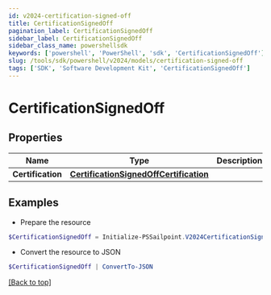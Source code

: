 ```yaml
---
id: v2024-certification-signed-off
title: CertificationSignedOff
pagination_label: CertificationSignedOff
sidebar_label: CertificationSignedOff
sidebar_class_name: powershellsdk
keywords: ['powershell', 'PowerShell', 'sdk', 'CertificationSignedOff'] 
slug: /tools/sdk/powershell/v2024/models/certification-signed-off
tags: ['SDK', 'Software Development Kit', 'CertificationSignedOff']
---
```



# CertificationSignedOff

## Properties

Name | Type | Description | Notes
------------ | ------------- | ------------- | -------------
**Certification** |  [**CertificationSignedOffCertification**](certification-signed-off-certification) |  | [required]

## Examples

- Prepare the resource
```powershell
$CertificationSignedOff = Initialize-PSSailpoint.V2024CertificationSignedOff  -Certification null
```

- Convert the resource to JSON
```powershell
$CertificationSignedOff | ConvertTo-JSON
```


[[Back to top]](#) 

